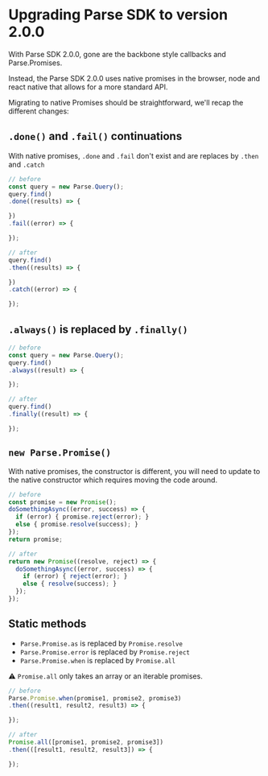 # Upgrading Parse SDK to version 2.0.0

With Parse SDK 2.0.0, gone are the backbone style callbacks and Parse.Promises.

Instead, the Parse SDK 2.0.0 uses native promises in the browser, node and react native that allows for a more standard API.

Migrating to native Promises should be straightforward, we'll recap the different changes:

## `.done()` and `.fail()` continuations

With native promises, `.done` and `.fail` don't exist and are replaces by `.then` and `.catch`

```js
// before
const query = new Parse.Query();
query.find()
.done((results) => {

})
.fail((error) => {

});

// after
query.find()
.then((results) => {

})
.catch((error) => {

});
```

## `.always()` is replaced by `.finally()`

```js
// before
const query = new Parse.Query();
query.find()
.always((result) => {

});

// after
query.find()
.finally((result) => {

});
```

## `new Parse.Promise()`

With native promises, the constructor is different, you will need to update to the native constructor which requires moving the code around.

```js
// before
const promise = new Promise();
doSomethingAsync((error, success) => {
  if (error) { promise.reject(error); }
  else { promise.resolve(success); }
});
return promise;

// after
return new Promise((resolve, reject) => {
  doSomethingAsync((error, success) => {
    if (error) { reject(error); }
    else { resolve(success); }
  });
});
```

## Static methods

- `Parse.Promise.as` is replaced by `Promise.resolve`
- `Parse.Promise.error` is replaced by `Promise.reject`
- `Parse.Promise.when` is replaced by `Promise.all`

:warning: `Promise.all` only takes an array or an iterable promises.

```js
// before
Parse.Promise.when(promise1, promise2, promise3)
.then((result1, result2, result3) => {

});

// after
Promise.all([promise1, promise2, promise3])
.then(([result1, result2, result3]) => {

});
```
